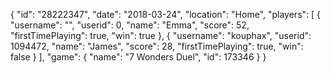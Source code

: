 {
  "id": "28222347",
  "date": "2018-03-24",
  "location": "Home",
  "players": [
    {
      "username": "",
      "userid": 0,
      "name": "Emma",
      "score": 52,
      "firstTimePlaying": true,
      "win": true
    },
    {
      "username": "kouphax",
      "userid": 1094472,
      "name": "James",
      "score": 28,
      "firstTimePlaying": true,
      "win": false
    }
  ],
  "game": {
    "name": "7 Wonders Duel",
    "id": 173346
  }
}
